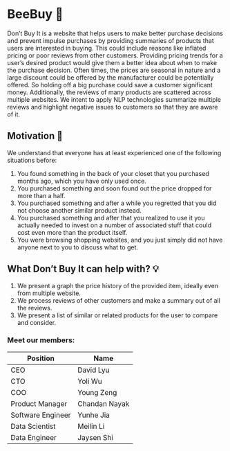 # BeeBuy 🐝

Don’t Buy It is a website that helps users to make better purchase decisions and prevent impulse purchases by providing summaries of products that users are interested in buying. 
This could include reasons like inflated pricing or poor reviews from other customers. Providing pricing trends for a user’s desired product would give them a better idea about when to make the purchase decision. Often times, the prices are seasonal in nature and a large discount could be offered by the manufacturer could be potentially offered. So holding off a big purchase could save a customer significant money. Additionally, the reviews of many products are scattered across multiple websites. We intent to apply NLP technologies summarize multiple reviews and highlight negative issues to customers so that they are aware of it.

## Motivation 💫

We understand that everyone has at least experienced one of the following situations before:

1. You found something in the back of your closet that you purchased months ago, which you have only used once.
2. You purchased something and soon found out the price dropped for more than a half.
3. You purchased something and after a while you regretted that you did not choose another similar product instead.
4. You purchased something and after that you realized to use it you actually needed to invest on a number of associated stuff that could cost even more than the product itself.
5. You were browsing shopping websites, and you just simply did not have anyone next to you to discuss what to get.

## What Don’t Buy It can help with? 💡

1. We present a graph the price history of the provided item, ideally even from multiple website.
2. We process reviews of other customers and make a summary out of all the reviews.
3. We present a list of similar or related products for the user to compare and consider.

### Meet our members:
| Position | Name |
| --- | --- |
| CEO | David Lyu |
| CTO | Yoli Wu |
| COO | Young Zeng |
| Product Manager | Chandan Nayak |
| Software Engineer | Yunhe Jia |
| Data Scientist | Meilin Li |
| Data Engineer | Jaysen Shi |
